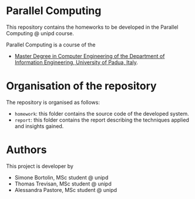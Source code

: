# Parallel Computing 

This repository contains the homeworks to be developed in the Parallel Computing @ unipd course.

Parallel Computing is a course of the

- [Master Degree in Computer Engineering of the Department of Information Engineering, University of Padua, Italy](https://www.didattica.unipd.it/off/2021/LM/IN/IN2547/003PD/INQ0091598/N0).

# Organisation of the repository
The repository is organised as follows:

- `homework`: this folder contains the source code of the developed system.
- `report`: this folder contains the report describing the techniques applied and insights gained.

# Authors
This project is developer by
- Simone Bortolin, MSc student @ unipd
- Thomas Trevisan, MSc student @ unipd
- Alessandra Pastore, MSc student @ unipd



